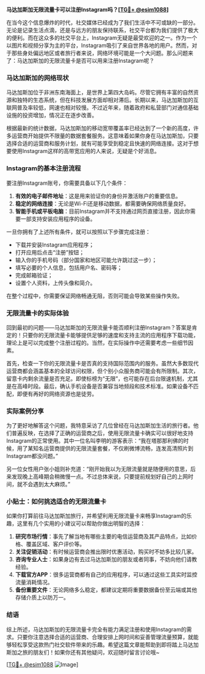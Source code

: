 **马达加斯加无限流量卡可以注册Instagram吗？[[TG💪+ @esim1088](https://t.me/s/esim1088)]**

在当今这个信息爆炸的时代，社交媒体已经成为了我们生活中不可或缺的一部分。无论是记录生活点滴，还是与远方的朋友保持联系，社交平台都为我们提供了极大的便利。而在这众多的社交平台上，Instagram无疑是最受欢迎的之一。作为一个以图片和视频分享为主的平台，Instagram吸引了来自世界各地的用户。然而，对于那些身处偏远地区或者旅行者来说，网络环境可能是一个大问题。那么问题来了：马达加斯加的无限流量卡是否可以用来注册Instagram呢？

### 马达加斯加的网络现状

马达加斯加位于非洲东南海面上，是世界上第四大岛屿。尽管它拥有丰富的自然资源和独特的生态系统，但在科技发展方面却相对滞后。长期以来，马达加斯加的互联网普及率较低，网速也相对较慢。不过近年来，随着政府和私营部门对通信基础设施的投资增加，情况正在逐步改善。

根据最新的统计数据，马达加斯加的移动宽带覆盖率已经达到了一个新的高度，许多运营商开始提供不限量的数据套餐服务。这意味着如果你身在马达加斯加，只要选择合适的运营商和服务计划，就有可能享受到稳定且快速的网络连接。这对于想要使用Instagram这样的高带宽应用的人来说，无疑是个好消息。

### Instagram的基本注册流程

要注册Instagram账号，你需要具备以下几个条件：
1. **有效的电子邮件地址**：这是用来验证你的身份并激活账户的重要信息。
2. **稳定的网络连接**：无论是Wi-Fi还是移动数据，都需要确保网络质量良好。
3. **智能手机或平板电脑**：目前Instagram并不支持通过网页直接注册，因此你需要一部支持安装应用程序的设备。

一旦你拥有了上述所有条件，就可以按照以下步骤完成注册：
- 下载并安装Instagram应用程序；
- 打开应用后点击“注册”按钮；
- 输入你的手机号码（部分国家和地区可能允许跳过这一步）；
- 填写必要的个人信息，包括用户名、密码等；
- 完成邮箱验证；
- 设置个人资料，上传头像和简介。

在整个过程中，你需要保证网络畅通无阻，否则可能会导致某些操作失败。

### 无限流量卡的实际体验

回到最初的问题——马达加斯加的无限流量卡能否顺利注册Instagram？答案是肯定的！只要你的无限流量卡能够提供足够的速度和支持主流的应用程序下载功能，理论上是可以完成整个注册过程的。当然，在实际操作中还需要考虑一些细节因素。

首先，检查一下你的无限流量卡是否真的支持国际范围内的服务。虽然大多数现代运营商都会涵盖基本的全球访问权限，但个别小众服务商可能会有所限制。其次，留意卡内剩余流量是否充足。即使标榜为“无限”，也可能存在后台限速机制，尤其是在高峰时段。最后，确认手机设备是否兼容当地频段和技术标准。如果设备不匹配，即便有再好的网络资源也是徒劳。

### 实际案例分享

为了更好地解答这个问题，我特意采访了几位曾经在马达加斯加生活的旅行者。他们普遍反映，在选择了正确的运营商之后，使用无限流量卡确实可以很好地支持Instagram的正常使用。其中一位名叫李明的游客表示：“我在塔那那利佛的时候，用了某知名运营商提供的无限流量套餐，不仅刷微博流畅，连发高清照片到Instagram都没问题。”

另一位女性用户张小姐则补充道：“刚开始我以为无限流量就是随便用的意思，后来发现晚上高峰期会稍微慢一点。不过总体来说，只要提前规划好自己的上网时间，就不会遇到太大麻烦。”

### 小贴士：如何挑选适合的无限流量卡

如果你打算前往马达加斯加旅行，并希望利用无限流量卡来畅享Instagram的乐趣，这里有几个实用的小建议可以帮助你做出明智的选择：

1. **研究市场行情**：事先了解当地有哪些主要的电信运营商及其产品特点，比如价格、覆盖区域、客户评价等。
2. **关注促销活动**：有时候运营商会推出限时优惠活动，购买时不妨多比较几家。
3. **咨询专业人士**：如果身边有去过马达加斯加的朋友或者同事，不妨向他们请教经验。
4. **下载官方APP**：很多运营商都有自己的应用程序，可以通过这些工具实时监控流量消耗情况。
5. **备份重要文件**：无论网络多么稳定，都建议定期将重要数据备份至云端或其他存储介质上以防万一。

### 结语

综上所述，马达加斯加的无限流量卡完全有能力满足注册和使用Instagram的需求。只要你注意选择合适的运营商、合理安排上网时间和妥善管理流量预算，就能够轻松享受这款热门社交软件带来的乐趣。希望这篇文章能帮助到即将踏上马达加斯加之旅的朋友们！如果你还有其他疑问，欢迎随时留言讨论哦~

[[TG💪+ @esim1088](https://t.me/s/esim1088) ![Image](https://i.postimg.cc/4NQfJmqS/Snipaste-2025-05-13-00-14-12.png)]